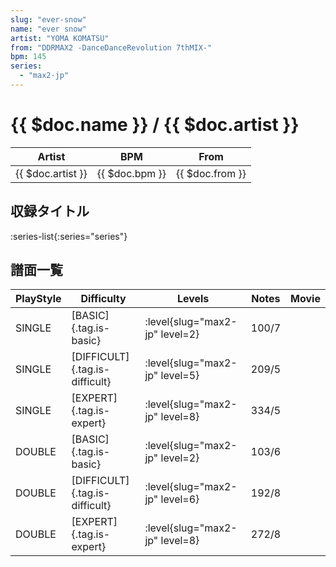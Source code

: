```yaml
---
slug: "ever-snow"
name: "ever snow"
artist: "YOMA KOMATSU"
from: "DDRMAX2 -DanceDanceRevolution 7thMIX-"
bpm: 145
series:
  - "max2-jp"
---
```


# {{ $doc.name }} / {{ $doc.artist }}

|Artist|BPM|From|
|------|---|----|
|{{ $doc.artist }}|{{ $doc.bpm }}|{{ $doc.from }}|

## 収録タイトル

:series-list{:series="series"}

## 譜面一覧

|PlayStyle|Difficulty|Levels|Notes|Movie|
|---------|----------|------|-----|-----|
|SINGLE|[BASIC]{.tag.is-basic}|<div class="field is-grouped is-grouped-multiline">:level{slug="max2-jp" level=2}</div>|100/7||
|SINGLE|[DIFFICULT]{.tag.is-difficult}|<div class="field is-grouped is-grouped-multiline">:level{slug="max2-jp" level=5}</div>|209/5||
|SINGLE|[EXPERT]{.tag.is-expert}|<div class="field is-grouped is-grouped-multiline">:level{slug="max2-jp" level=8}</div>|334/5||
|DOUBLE|[BASIC]{.tag.is-basic}|<div class="field is-grouped is-grouped-multiline">:level{slug="max2-jp" level=2}</div>|103/6||
|DOUBLE|[DIFFICULT]{.tag.is-difficult}|<div class="field is-grouped is-grouped-multiline">:level{slug="max2-jp" level=6}</div>|192/8||
|DOUBLE|[EXPERT]{.tag.is-expert}|<div class="field is-grouped is-grouped-multiline">:level{slug="max2-jp" level=8}</div>|272/8||
